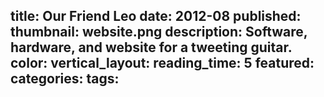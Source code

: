 title: Our Friend Leo
date: 2012-08
published:
thumbnail: website.png
description: Software, hardware, and website for a tweeting guitar.
color:
vertical_layout:
reading_time: 5
featured:
categories:
tags:
---
